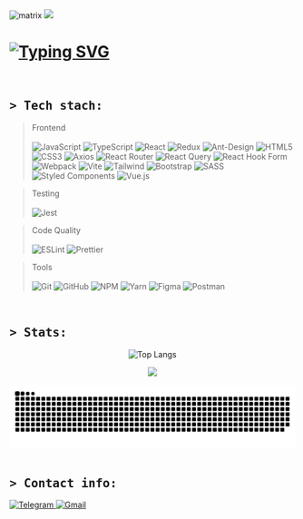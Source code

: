 <div>
<img src="https://media1.giphy.com/media/v1.Y2lkPTc5MGI3NjExOGg4MGZpY3RneXA4c2tpc2prNW5pc2Y3dThldGs3NXMxdWR6aWtkYyZlcD12MV9pbnRlcm5hbF9naWZfYnlfaWQmY3Q9Zw/78XCFBGOlS6keY1Bil/giphy.gif" alt="matrix" width="30%"/>
<img src="https://media3.giphy.com/media/v1.Y2lkPTc5MGI3NjExeHBjamIxNDl3Zno0d2huNW94YjJrajFweXVkY2FpeXRrZWljbHJ3cCZlcD12MV9pbnRlcm5hbF9naWZfYnlfaWQmY3Q9Zw/26tn33aiTi1jkl6H6/giphy.gif" width="54%" />
<h1><a href="https://git.io/typing-svg">
<img src="https://readme-typing-svg.herokuapp.com?font=Roboto&weight=900&size=30&duration=3000&pause=500&color=00FFFF&background=FFFFFF00&center=false&vCenter=true&width=340&height=30&lines=Hey+There!;My+name+is+Gafar!;I'm+Frontend+developer!;&and;+How+i+usually+work+%3A)" alt="Typing SVG"/></a>
</h1>
</div>

<br>

<h2><samp>&gt; Tech stach:</samp></h2>

> Frontend
<br><br>
![JavaScript](https://img.shields.io/badge/JavaScript-F7DF1E?style=for-the-badge&logo=javascript&logoColor=black)
![TypeScript](https://img.shields.io/badge/TypeScript-007ACC?style=for-the-badge&logo=typescript&logoColor=white)
![React](https://img.shields.io/badge/React-20232A?style=for-the-badge&logo=react&logoColor=61DAFB)
![Redux](https://img.shields.io/badge/Redux-593D88?style=for-the-badge&logo=redux&logoColor=white)
![Ant-Design](https://img.shields.io/badge/-AntDesign-%230170FE?style=for-the-badge&logo=ant-design&logoColor=white)
![HTML5](https://img.shields.io/badge/HTML5-E34F26?style=for-the-badge&logo=html5&logoColor=white)
![CSS3](https://img.shields.io/badge/CSS3-1572B6?style=for-the-badge&logo=css3&logoColor=white)
![Axios](https://img.shields.io/badge/axios-671ddf?&style=for-the-badge&logo=axios&logoColor=white)
![React Router](https://img.shields.io/badge/React_Router-CA4245?style=for-the-badge&logo=react-router&logoColor=white)
![React Query](https://img.shields.io/badge/-React%20Query-FF4154?style=for-the-badge&logo=react%20query&logoColor=white)
![React Hook Form](https://img.shields.io/badge/React%20Hook%20Form-%23EC5990.svg?style=for-the-badge&logo=reacthookform&logoColor=white)
![Webpack](https://img.shields.io/badge/Webpack-8DD6F9?style=for-the-badge&logo=Webpack&logoColor=white)
![Vite](https://img.shields.io/badge/Vite-B73BFE?style=for-the-badge&logo=vite&logoColor=FFD62E)
![Tailwind](https://img.shields.io/badge/Tailwind_CSS-38B2AC?style=for-the-badge&logo=tailwind-css&logoColor=white)
![Bootstrap](https://img.shields.io/badge/bootstrap-%238511FA.svg?style=for-the-badge&logo=bootstrap&logoColor=white)
![SASS](https://img.shields.io/badge/Sass-CC6699?style=for-the-badge&logo=sass&logoColor=white)
![Styled Components](https://img.shields.io/badge/styled--components-DB7093?style=for-the-badge&logo=styled-components&logoColor=white)
![Vue.js](https://img.shields.io/badge/vuejs-%2335495e.svg?style=for-the-badge&logo=vuedotjs&logoColor=%234FC08D)

> Testing
<br><br>
![Jest](https://img.shields.io/badge/-jest-%23C21325?style=for-the-badge&logo=jest&logoColor=white)

> Code Quality
<br><br>
![ESLint](https://img.shields.io/badge/eslint-3A33D1?style=for-the-badge&logo=eslint&logoColor=white)
![Prettier](https://img.shields.io/badge/prettier-1A2C34?style=for-the-badge&logo=prettier&logoColor=F7BA3E)

> Tools
<br><br>
![Git](https://img.shields.io/badge/GIT-E44C30?style=for-the-badge&logo=git&logoColor=white)
![GitHub](https://img.shields.io/badge/github-%23121011.svg?style=for-the-badge&logo=github&logoColor=white)
![NPM](https://img.shields.io/badge/NPM-%23CB3837.svg?style=for-the-badge&logo=npm&logoColor=white)
![Yarn](https://img.shields.io/badge/yarn-%232C8EBB.svg?style=for-the-badge&logo=yarn&logoColor=white)
![Figma](https://img.shields.io/badge/Figma-F24E1E?style=for-the-badge&logo=figma&logoColor=white)
![Postman](https://img.shields.io/badge/Postman-FF6C37?style=for-the-badge&logo=Postman&logoColor=white)

<br/>

<h2><samp>&gt; Stats:</samp></h2>

<div align="center">

![Top Langs](https://github-readme-stats.vercel.app/api/top-langs?username=iGafar&layout=compact&langs_count=8&theme=highcontrast)

![](https://github-readme-streak-stats.herokuapp.com/?user=iGafar&theme=dark&hide_border=false)<br/>


  <img src="https://raw.githubusercontent.com/velenyx/velenyx/output/github-contribution-grid-snake-dark.svg" alt="github contribution grid snake animation" />
</div>

<br/>

<h2><samp>&gt; Contact info:</samp></h2>

<p>
  <a href="https://t.me/gafarisaev">
    <img src="https://img.shields.io/badge/Telegram-%231DA1F2.svg?&style=for-the-badge&logo=Telegram&logoColor=black&color=white" alt="Telegram"/>
  </a>
  <a href="mailto:gafar.isaev.2000@gmail.com">
    <img src="https://img.shields.io/badge/-Gmail-%230077B5.svg?&style=for-the-badge&logo=Gmail&logoColor=black&color=white" alt="Gmail"/>
  </a>
  </a>
</p>
